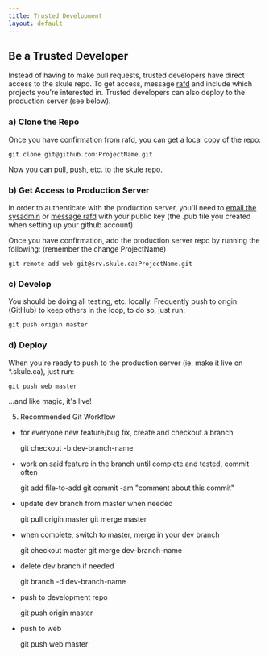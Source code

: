 ```yaml
---
title: Trusted Development
layout: default
---
```


Be a Trusted Developer
---------------------

Instead of having to make pull requests, trusted developers have direct access to the skule repo. 
To get access, message [rafd](http://github.com/rafd) and include which projects you're interested in.
Trusted developers can also deploy to the production server (see below).

### a) Clone the Repo

Once you have confirmation from rafd, you can get a local copy of the repo:

    git clone git@github.com:ProjectName.git

Now you can pull, push, etc. to the skule repo.

### b) Get Access to Production Server

In order to authenticate with the production server, you'll need to [email the sysadmin](mailto:sysadmin@skule.ca) 
or [message rafd](http://github.com/rafd) with your public key (the .pub file you created when setting up your github account).

Once you have confirmation, add the production server repo by running the following: (remember the change ProjectName)

    git remote add web git@srv.skule.ca:ProjectName.git

### c) Develop

You should be doing all testing, etc. locally. Frequently push to origin (GitHub) to keep others in the loop, to do so, just run:

    git push origin master

### d) Deploy

When you're ready to push to the production server (ie. make it live on \*.skule.ca), just run:

    git push web master

...and like magic, it's live!


5) Recommended Git Workflow

 -  for everyone new feature/bug fix, create and checkout a branch 
    
     git checkout -b dev-branch-name

 -  work on said feature in the branch until complete and tested, commit often 

     git add file-to-add
     git commit -am "comment about this commit"

 -  update dev branch from master when needed

     git pull origin master
     git merge master

 -  when complete, switch to master, merge in your dev branch

     git checkout master
     git merge dev-branch-name

 -  delete dev branch if needed 

     git branch -d dev-branch-name

 -  push to development repo

     git push origin master

 -  push to web

     git push web master
